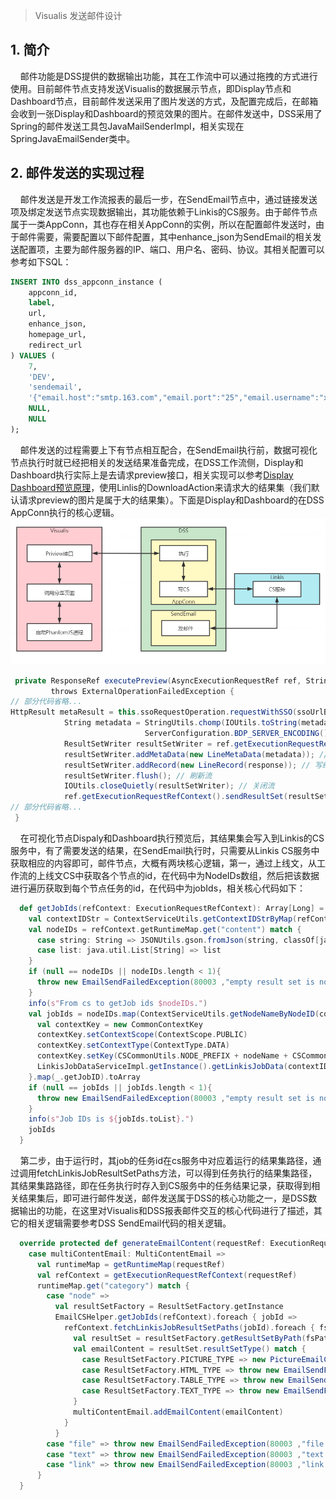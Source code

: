 > Visualis 发送邮件设计
## 1. 简介
&nbsp;&nbsp;&nbsp;&nbsp;邮件功能是DSS提供的数据输出功能，其在工作流中可以通过拖拽的方式进行使用。目前邮件节点支持发送Visualis的数据展示节点，即Display节点和Dashboard节点，目前邮件发送采用了图片发送的方式，及配置完成后，在邮箱会收到一张Display和Dashboard的预览效果的图片。在邮件发送中，DSS采用了Spring的邮件发送工具包JavaMailSenderImpl，相关实现在SpringJavaEmailSender类中。


## 2. 邮件发送的实现过程
&nbsp;&nbsp;&nbsp;&nbsp;邮件发送是开发工作流报表的最后一步，在SendEmail节点中，通过链接发送项及绑定发送节点实现数据输出，其功能依赖于Linkis的CS服务。由于邮件节点属于一类AppConn，其也存在相关AppConn的实例，所以在配置邮件发送时，由于邮件需要，需要配置以下邮件配置，其中enhance_json为SendEmail的相关发送配置项，主要为邮件服务器的IP、端口、用户名、密码、协议。其相关配置可以参考如下SQL：
```sql
INSERT INTO dss_appconn_instance (
    appconn_id,
    label,
    url,
    enhance_json,
    homepage_url,
    redirect_url
) VALUES (
    7,
    'DEV',
    'sendemail',
    '{"email.host":"smtp.163.com","email.port":"25","email.username":"xxx@163.com","email.password":"xxxxx","email.protocol":"smtp"}',
    NULL,
    NULL
);
```

&nbsp;&nbsp;&nbsp;&nbsp;邮件发送的过程需要上下有节点相互配合，在SendEmail执行前，数据可视化节点执行时就已经把相关的发送结果准备完成，在DSS工作流侧，Display和Dashboard执行实际上是去请求preview接口，相关实现可以参考[Display Dashboard预览原理]()，使用Linlis的DownloadAction来请求大的结果集（我们默认请求preview的图片是属于大的结果集）。下面是Display和Dashboard的在DSS AppConn执行的核心逻辑。
![SendEmail](./../images/sendemail.png)
```scala
 private ResponseRef executePreview(AsyncExecutionRequestRef ref, String previewUrl, String metaUrl) 
         throws ExternalOperationFailedException {
// 部分代码省略...
HttpResult metaResult = this.ssoRequestOperation.requestWithSSO(ssoUrlBuilderOperationMeta, metadataDownloadAction);
            String metadata = StringUtils.chomp(IOUtils.toString(metadataDownloadAction.getInputStream(),
                              ServerConfiguration.BDP_SERVER_ENCODING().getValue())); // 获得metadataDownloadAction的输出流数据
            ResultSetWriter resultSetWriter = ref.getExecutionRequestRefContext().createPictureResultSetWriter();
            resultSetWriter.addMetaData(new LineMetaData(metadata)); // 写结果集到CS
            resultSetWriter.addRecord(new LineRecord(response)); // 写结果集到CS
            resultSetWriter.flush(); // 刷新流
            IOUtils.closeQuietly(resultSetWriter); // 关闭流
            ref.getExecutionRequestRefContext().sendResultSet(resultSetWriter);
// 部分代码省略...
 }
```

&nbsp;&nbsp;&nbsp;&nbsp;在可视化节点Dispaly和Dashboard执行预览后，其结果集会写入到Linkis的CS服务中，有了需要发送的结果，在SendEmail执行时，只需要从Linkis CS服务中获取相应的内容即可，邮件节点，大概有两块核心逻辑，第一，通过上线文，从工作流的上线文CS中获取各个节点的id，在代码中为NodeIDs数组，然后把该数据进行遍历获取到每个节点任务的id，在代码中为jobIds，相关核心代码如下：

```scala
  def getJobIds(refContext: ExecutionRequestRefContext): Array[Long] = {
    val contextIDStr = ContextServiceUtils.getContextIDStrByMap(refContext.getRuntimeMap)
    val nodeIDs = refContext.getRuntimeMap.get("content") match {
      case string: String => JSONUtils.gson.fromJson(string, classOf[java.util.List[String]])
      case list: java.util.List[String] => list
    }
    if (null == nodeIDs || nodeIDs.length < 1){
      throw new EmailSendFailedException(80003 ,"empty result set is not allowed")
    }
    info(s"From cs to getJob ids $nodeIDs.")
    val jobIds = nodeIDs.map(ContextServiceUtils.getNodeNameByNodeID(contextIDStr, _)).map{ nodeName =>
      val contextKey = new CommonContextKey
      contextKey.setContextScope(ContextScope.PUBLIC)
      contextKey.setContextType(ContextType.DATA)
      contextKey.setKey(CSCommonUtils.NODE_PREFIX + nodeName + CSCommonUtils.JOB_ID)
      LinkisJobDataServiceImpl.getInstance().getLinkisJobData(contextIDStr, SerializeHelper.serializeContextKey(contextKey))
    }.map(_.getJobID).toArray
    if (null == jobIds || jobIds.length < 1){
      throw new EmailSendFailedException(80003 ,"empty result set is not allowed")
    }
    info(s"Job IDs is ${jobIds.toList}.")
    jobIds
  }
```
&nbsp;&nbsp;&nbsp;&nbsp;第二步，由于运行时，其job的任务id在cs服务中对应着运行的结果集路径，通过调用fetchLinkisJobResultSetPaths方法，可以得到任务执行的结果集路径，其结果集路路径，即在任务执行时存入到CS服务中的任务结果记录，获取得到相关结果集后，即可进行邮件发送，邮件发送属于DSS的核心功能之一，是DSS数据输出的功能，在这里对Visualis和DSS报表邮件交互的核心代码进行了描述，其它的相关逻辑需要参考DSS SendEmail代码的相关逻辑。
```scala
  override protected def generateEmailContent(requestRef: ExecutionRequestRef, email: AbstractEmail): Unit = email match {
    case multiContentEmail: MultiContentEmail =>
      val runtimeMap = getRuntimeMap(requestRef)
      val refContext = getExecutionRequestRefContext(requestRef)
      runtimeMap.get("category") match {
        case "node" =>
          val resultSetFactory = ResultSetFactory.getInstance
          EmailCSHelper.getJobIds(refContext).foreach { jobId =>
            refContext.fetchLinkisJobResultSetPaths(jobId).foreach { fsPath =>
              val resultSet = resultSetFactory.getResultSetByPath(fsPath)
              val emailContent = resultSet.resultSetType() match {
                case ResultSetFactory.PICTURE_TYPE => new PictureEmailContent(fsPath)
                case ResultSetFactory.HTML_TYPE => throw new EmailSendFailedException(80003 ,"html result set is not allowed")//new HtmlEmailContent(fsPath)
                case ResultSetFactory.TABLE_TYPE => throw new EmailSendFailedException(80003 ,"table result set is not allowed")//new TableEmailContent(fsPath)
                case ResultSetFactory.TEXT_TYPE => throw new EmailSendFailedException(80003 ,"text result set is not allowed")//new FileEmailContent(fsPath)
              }
              multiContentEmail.addEmailContent(emailContent)
            }
          }
        case "file" => throw new EmailSendFailedException(80003 ,"file content is not allowed") //addContentEmail(c => new FileEmailContent(new FsPath(c)))
        case "text" => throw new EmailSendFailedException(80003 ,"text content is not allowed")//addContentEmail(new TextEmailContent(_))
        case "link" => throw new EmailSendFailedException(80003 ,"link content is not allowed")//addContentEmail(new UrlEmailContent(_))
      }
  }
```
